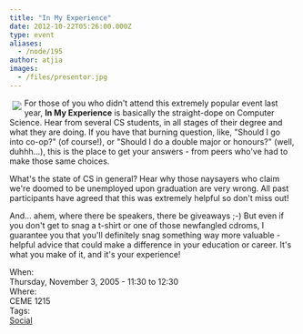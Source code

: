 ```yaml
---
title: "In My Experience"
date: 2012-10-22T05:26:00.000Z
type: event
aliases:
  - /node/195
author: atjia
images:
  - /files/presentor.jpg
---
```


<div class="field field-name-body field-type-text-with-summary field-label-hidden"><div class="field-items"><div class="field-item even"><p><img src="/files/presentor.jpg" align="left" vspace="5" hspace="5">For those of you who didn&apos;t attend this extremely popular event last year, <b>In My Experience</b> is basically the straight-dope on Computer Science.  Hear from several CS students, in all stages of their degree and what they are doing.  If you have that burning question, like, &quot;Should I go into co-op?&quot; (of course!), or &quot;Should I do a double major or honours?&quot; (well, duhhh...), this is the place to get your answers - from peers who&apos;ve had to make those same choices.</p>
<p>What&apos;s the state of CS in general?  Hear why those naysayers who claim we&apos;re doomed to be unemployed upon graduation are very wrong.  All past participants have agreed that this was extremely helpful so don&apos;t miss out!</p>
<p>And... ahem, where there be speakers, there be giveaways ;-)  But even if you don&apos;t get to snag a t-shirt or one of those newfangled cdroms, I guarantee you that you&apos;ll definitely snag something way more valuable - helpful advice that could make a difference in your education or career.  It&apos;s what you make of it, and it&apos;s your experience!</p>
<!--break--></div></div></div><div class="field field-name-field-dates field-type-datetime field-label-above"><div class="field-label">When:&#xA0;</div><div class="field-items"><div class="field-item even"><span class="date-display-single">Thursday, November 3, 2005 - <span class="date-display-range"><span class="date-display-start">11:30</span> to <span class="date-display-end">12:30</span></span></span></div></div></div><div class="field field-name-field-location field-type-text field-label-above"><div class="field-label">Where:&#xA0;</div><div class="field-items"><div class="field-item even">CEME 1215</div></div></div>    <footer>
    <div class="field field-name-field-tags field-type-taxonomy-term-reference field-label-above"><div class="field-label">Tags:&#xA0;</div><div class="field-items"><div class="field-item even"><a href="/social">Social</a></div></div></div>      </footer>